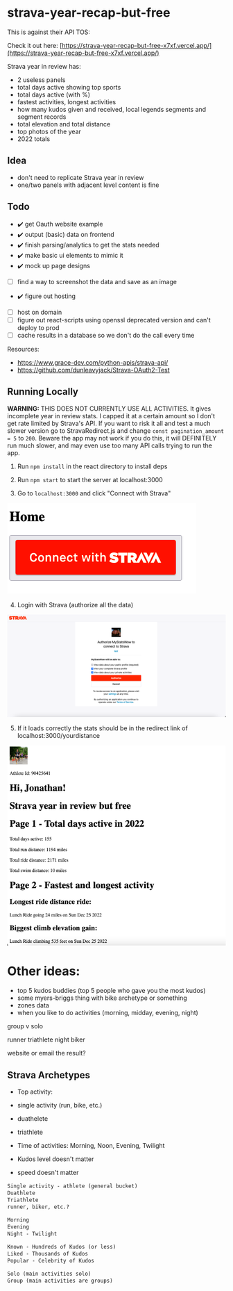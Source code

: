 # strava-year-recap-but-free

This is against their API TOS:

Check it out here:
[https://strava-year-recap-but-free-x7xf.vercel.app/](https://strava-year-recap-but-free-x7xf.vercel.app/)

Strava year in review has:
- 2 useless panels
- total days active showing top sports
- total days active (with %)
- fastest activities, longest activities
- how many kudos given and received, local legends segments and segment records
- total elevation and total distance
- top photos of the year
- 2022 totals

## Idea
- don't need to replicate Strava year in review
- one/two panels with adjacent level content is fine

## Todo
- ✔️ get Oauth website example
- ✔️ output (basic) data on frontend
- ✔️ finish parsing/analytics to get the stats needed
- ✔️ make basic ui elements to mimic it
- ✔️ mock up page designs
- [ ] find a way to screenshot the data and save as an image
- ✔️ figure out hosting
- [ ] host on domain
- [ ] figure out react-scripts using openssl deprecated version and can't deploy to prod
- [ ] cache results in a database so we don't do the call every time

Resources:
- https://www.grace-dev.com/python-apis/strava-api/
- https://github.com/dunleavyjack/Strava-OAuth2-Test

## Running Locally

**WARNING:** THIS DOES NOT CURRENTLY USE ALL ACTIVITIES. It gives incomplete year in review stats. I capped it at a certain amount so I don't get rate limited by Strava's API. If you want to risk it all and test a much slower version go to StravaRedirect.js and change `const pagination_amount = 5` to `200`. Beware the app may not work if you do this, it will DEFINITELY run much slower, and may even use too many API calls trying to run the app.

1. Run `npm install` in the react directory to install deps

2. Run `npm start` to start the server at localhost:3000

3. Go to `localhost:3000` and click "Connect with Strava"

![Alt text](assets/home.png)

4. Login with Strava (authorize all the data)

![Alt text](assets/strava_login.png)

5. If it loads correctly the stats should be in the redirect link of localhost:3000/yourdistance

![Alt text](assets/stats_example.png)


# Other ideas:
- top 5 kudos buddies (top 5 people who gave you the most kudos)
- some myers-briggs thing with bike archetype or something
- zones data
- when you like to do activities (morning, midday, evening, night)

group v solo

runner
triathlete
night biker

website or email the result?


## Strava Archetypes

- Top activity:
- single activity (run, bike, etc.)
- duathelete
- triathlete

- Time of activities: Morning, Noon, Evening, Twilight

- Kudos level doesn't matter

- speed doesn't matter

```
Single activity - athlete (general bucket)
Duathlete
Triathlete
runner, biker, etc.?
```

```
Morning
Evening
Night - Twilight
```

```
Known - Hundreds of Kudos (or less)
Liked - Thousands of Kudos
Popular - Celebrity of Kudos
```

```
Solo (main activities solo)
Group (main activities are groups)
```
